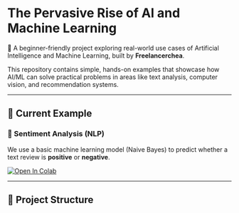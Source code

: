 # The Pervasive Rise of AI and Machine Learning

🚀 A beginner-friendly project exploring real-world use cases of Artificial Intelligence and Machine Learning, built by **Freelancerchea**.

This repository contains simple, hands-on examples that showcase how AI/ML can solve practical problems in areas like text analysis, computer vision, and recommendation systems.

---

## 📘 Current Example

### 💬 Sentiment Analysis (NLP)

We use a basic machine learning model (Naive Bayes) to predict whether a text review is **positive** or **negative**.

[![Open In Colab](https://colab.research.google.com/assets/colab-badge.svg)](https://colab.research.google.com/github/cheafreelance/The-Persavasive-Rise-of--Al-ML/blob/main/examples/sentiment_analysis_intro.ipynb)

---

## 📁 Project Structure
